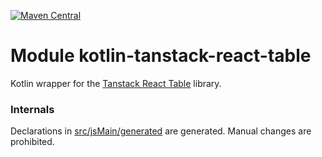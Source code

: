 [![Maven Central](https://img.shields.io/maven-central/v/org.jetbrains.kotlin-wrappers/kotlin-tanstack-react-table)](https://search.maven.org/artifact/org.jetbrains.kotlin-wrappers/kotlin-tanstack-react-table)

# Module kotlin-tanstack-react-table

Kotlin wrapper for the [Tanstack React Table](https://github.com/TanStack/table) library.

### Internals

Declarations in [src/jsMain/generated](./src/jsMain/generated) are generated.
Manual changes are prohibited.
